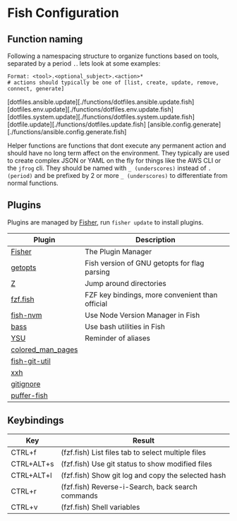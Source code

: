 # Fish Configuration

## Function naming

Following a namespacing structure to organize functions based on tools, separated by a period `.`. lets look at some examples:

```plaintext
Format: <tool>.<optional_subject>.<action>*
# actions should typically be one of [list, create, update, remove, connect, generate]
```

[dotfiles.ansible.update][./functions/dotfiles.ansible.update.fish]
[dotfiles.env.update][./functions/dotfiles.env.update.fish]
[dotfiles.system.update][./functions/dotfiles.system.update.fish]
[dotfile.update][./functions/dotfiles.update.fish]
[ansible.config.generate][./functions/ansible.config.generate.fish]

Helper functions are functions that dont execute any permanent action and should have no long term affect on the environment.
They typically are used to create complex JSON or YAML on the fly for things like the AWS CLI or the `jfrog` cli.
They should be named with `_ (underscores)` instead of `. (period)` and be prefixed by 2 or more `_ (underscores)` to differentiate from normal functions.

## Plugins

Plugins are managed by [Fisher][fish-plugin-fisher], run `fisher update` to install plugins.

| Plugin                                             | Description                                     |
| ------                                             | -----------                                     |
| [Fisher][fish-plugin-fisher]                       | The Plugin Manager                              |
| [getopts][fish-plugin-getopts]                     | Fish version of GNU getopts for flag parsing    |
| [Z][fish-plugin-z]                                 | Jump around directories                         |
| [fzf.fish][fish-plugin-fzf.fish]                   | FZF key bindings, more convenient than official |
| [fish-nvm][fish-plugin-fish-nvm]                   | Use Node Version Manager in Fish                |
| [bass][fish-plugin-bass]                           | Use bash utilities in Fish                      |
| [YSU][fish-plugin-ysu]                             | Reminder of aliases                             |
| [colored_man_pages][fish-plugin-colored_man_pages] |                                                 |
| [fish-git-util][fish-plugin-git-util]              |                                                 |
| [xxh][fish-plugin-xxh]                             |                                                 |
| [gitignore][fish-plugin-gitignore]                 |                                                 |
| [puffer-fish][fish-plugin-puffer-fish]             |                                                 |

## Keybindings

| Key        | Result                                             |
| ---        | ------                                             |
| CTRL+f     | (fzf.fish) List files tab to select multiple files |
| CTRL+ALT+s | (fzf.fish) Use git status to show modified files   |
| CTRL+ALT+l | (fzf.fish) Show git log and copy the selected hash |
| CTRL+r     | (fzf.fish) Reverse-i-Search, back search commands  |
| CTRL+v     | (fzf.fish) Shell variables                         |

[fish-plugin-fisher]: https://github.com/orgebucaran/fisher
[fish-plugin-z]: https://github.com/jethrokuan/z
[fish-plugin-fzf.fish]: https://github.com/PatrickF1/fzf.fish
[fish-plugin-fish-nvm]: https://github.com/FabioAntunes/fish-nvm
[fish-plugin-getopts]: https://github.com/jorgebucaran/getopts.fish
[fish-plugin-bass]: https://github.com/edc/bass
[fish-plugin-ysu]: https://github.com/paysonwallach/fish-you-should-use
[fish-plugin-colored_man_pages]: https://github.com/PatrickF1/colored_man_pages.fish
[fish-plugin-git-util]: https://github.com/fishpkg/fish-git-util
[fish-plugin-xxh]: https://github.com/xxh/xxh
[fish-plugin-gitignore]: https://github.com/sijad/gitignore
[fish-plugin-puffer-fish]: https://github.com/nickeb96/puffer-fish
